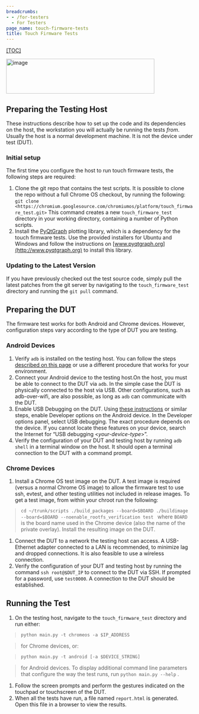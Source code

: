 ```yaml
---
breadcrumbs:
- - /for-testers
  - For Testers
page_name: touch-firmware-tests
title: Touch Firmware Tests
---
```


[[TOC]](/for-testers/touch-firmware-tests/TouchFWTests.png)

[ <img alt="image" src="/for-testers/touch-firmware-tests/TouchFWTests.png"
height=94 width=400>](/for-testers/touch-firmware-tests/TouchFWTests.png)

## Preparing the Testing Host

These instructions describe how to set up the code and its dependencies on the
host, the workstation you will actually be running the tests *from*. Usually the
host is a normal development machine. It is not the device under test (DUT).

### Initial setup

The first time you configure the host to run touch firmware tests, the following
steps are required:

1.  Clone the git repo that contains the test scripts. It is possible to
            clone the repo without a full Chrome OS checkout, by running the
            following: `git clone
            <https://chromium.googlesource.com/chromiumos/platform/touch_firmware_test.git>`
            This command creates a new `touch_firmware_test` directory in your
            working directory, containing a number of Python scripts.
2.  Install the [PyQtGraph](http://www.pyqtgraph.org/) plotting library,
            which is a dependency for the touch firmware tests. Use the provided
            installers for Ubuntu and Windows and follow the instructions on
            [www.pyqtgraph.org](http://www.pyqtgraph.org) to install this
            library.

### Updating to the Latest Version

If you have previously checked out the test source code, simply pull the latest
patches from the git server by navigating to the `touch_firmware_test` directory
and running the `git pull` command.

## Preparing the DUT

The firmware test works for both Android and Chrome devices. However,
configuration steps vary according to the type of DUT you are testing.

### Android Devices

1.  Verify `adb` is installed on the testing host. You can follow the
            steps [described on this
            page](https://docs.google.com/document/d/1nRsKr6wZi5sWmdgzCy9Cx7yPykcuxu9gFccXroRLxBI)
            or use a different procedure that works for your environment.
2.  Connect your Android device to the testing host.On the host, you
            must be able to connect to the DUT via `adb`. In the simple case the
            DUT is physically connected to the host via USB. Other
            configurations, such as adb-over-wifi, are also possible, as long as
            `adb` can communicate with the DUT.
3.  Enable USB Debugging on the DUT. Using [these
            instructions](http://www.greenbot.com/article/2457986/how-to-enable-developer-options-on-your-android-phone-or-tablet.html)
            or similar steps, enable Developer options on the Android device. In
            the Developer options panel, select USB debugging. The exact
            procedure depends on the device. If you cannot locate these features
            on your device, search the Internet for “USB debugging
            &lt;*your-device-type*&gt;”.
4.  Verify the configuration of your DUT and testing host by running
            `adb shell` in a terminal window on the host. It should open a
            terminal connection to the DUT with a command prompt.

### Chrome Devices

1.  Install a Chrome OS test image on the DUT. A test image is required
            (versus a normal Chrome OS image) to allow the firmware test to use
            ssh, evtest, and other testing utilities not included in release
            images. To get a test image, from within your chroot run the
            following:

> `cd ~/trunk/scripts ./build_packages --board=$BOARD ./buildimage --board=$BOARD --noenable_rootfs_verification test `
> where `BOARD` is the board name used in the Chrome device (also the name of
> the private overlay). Install the resulting image on the DUT.

1.  Connect the DUT to a network the testing host can access. A
            USB-Ethernet adapter connected to a LAN is recommended, to minimize
            lag and dropped connections. It is also feasible to use a wireless
            connection.
2.  Verify the configuration of your DUT and testing host by running the
            command `ssh root@$DUT_IP` to connect to the DUT via SSH. If
            prompted for a password, use `test0000`. A connection to the DUT
            should be established.

## Running the Test

1.  On the testing host, navigate to the `touch_firmware_test` directory
            and run either:

> `python main.py -t chromeos -a $IP_ADDRESS `

> for Chrome devices, or:

> `python main.py -t android [-a $DEVICE_STRING] `

> for Android devices. To display additional command line parameters that
> configure the way the test runs, run `python main.py --help` .

1.  Follow the screen prompts and perform the gestures indicated on the
            touchpad or touchscreen of the DUT.
2.  When all the tests have run, a file named `report.html` is
            generated. Open this file in a browser to view the results.
